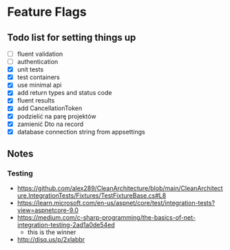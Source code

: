 # Feature Flags

## Todo list for setting things up

- [ ] fluent validation
- [ ] authentication
- [x] unit tests
- [x] test containers
- [x] use minimal api
- [x] add return types and status code
- [x] fluent results
- [x] add CancellationToken
- [x] podzielić na parę projektów
- [x] zamienić Dto na record
- [x] database connection string from appsettings

## Notes

### Testing

- https://github.com/alex289/CleanArchitecture/blob/main/CleanArchitecture.IntegrationTests/Fixtures/TestFixtureBase.cs#L8
- https://learn.microsoft.com/en-us/aspnet/core/test/integration-tests?view=aspnetcore-9.0
- https://medium.com/c-sharp-programming/the-basics-of-net-integration-testing-2ad1a0de54ed
    - this is the winner
- http://disq.us/p/2xlabbr 

